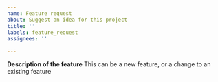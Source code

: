 ```yaml
---
name: Feature request
about: Suggest an idea for this project
title: ''
labels: feature_request
assignees: ''

---
```


**Description of the feature**
This can be a new feature, or a change to an existing feature
